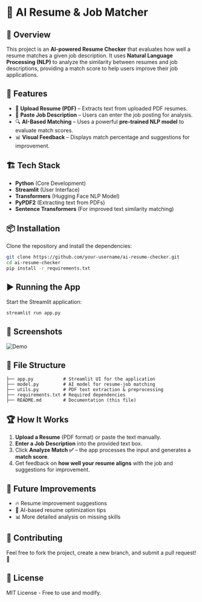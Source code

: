# 📄 AI Resume & Job Matcher

## 🚀 Overview
This project is an **AI-powered Resume Checker** that evaluates how well a resume matches a given job description. It uses **Natural Language Processing (NLP)** to analyze the similarity between resumes and job descriptions, providing a match score to help users improve their job applications.

## 🎯 Features
- 📂 **Upload Resume (PDF)** – Extracts text from uploaded PDF resumes.
- 📝 **Paste Job Description** – Users can enter the job posting for analysis.
- 🔍 **AI-Based Matching** – Uses a powerful **pre-trained NLP model** to evaluate match scores.
- 📊 **Visual Feedback** – Displays match percentage and suggestions for improvement.

## 🏗️ Tech Stack
- **Python** (Core Development)
- **Streamlit** (User Interface)
- **Transformers** (Hugging Face NLP Model)
- **PyPDF2** (Extracting text from PDFs)
- **Sentence Transformers** (For improved text similarity matching)

## 📦 Installation
Clone the repository and install the dependencies:
```bash
git clone https://github.com/your-username/ai-resume-checker.git
cd ai-resume-checker
pip install -r requirements.txt
```

## ▶️ Running the App
Start the Streamlit application:
```bash
streamlit run app.py
```

## 📸 Screenshots
![Demo](link_to_your_screenshot_or_gif)

## 📑 File Structure
```
├── app.py           # Streamlit UI for the application
├── model.py         # AI model for resume-job matching
├── utils.py         # PDF text extraction & preprocessing
├── requirements.txt # Required dependencies
├── README.md        # Documentation (this file)
```

## 🏆 How It Works
1. **Upload a Resume** (PDF format) or paste the text manually.
2. **Enter a Job Description** into the provided text box.
3. Click **Analyze Match ✅** – the app processes the input and generates a **match score**.
4. Get feedback on **how well your resume aligns** with the job and suggestions for improvement.

## 📝 Future Improvements
- 🔥 Resume improvement suggestions
- 🧠 AI-based resume optimization tips
- 📊 More detailed analysis on missing skills

## 🤝 Contributing
Feel free to fork the project, create a new branch, and submit a pull request! 🎉

## 🔗 License
MIT License - Free to use and modify.


